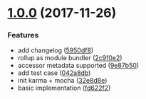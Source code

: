 <a name="1.0.0"></a>
# [1.0.0](https://github.com/appleskiller/reflector/compare/5950df8...v1.0.0) (2017-11-26)

### Features

* add changelog ([5950df8](https://github.com/appleskiller/reflector/commit/5950df8))
* rollup as module bundler ([2c9f0e2](https://github.com/appleskiller/reflector/commit/2c9f0e2))
* accessor metadata supported ([9e87b50](https://github.com/appleskiller/reflector/commit/9e87b50))
* add test case ([042a8db](https://github.com/appleskiller/reflector/commit/042a8db))
* init karma + mocha ([32e8d8e](https://github.com/appleskiller/reflector/commit/32e8d8e))
* basic implementation ([fd622f2](https://github.com/appleskiller/reflector/commit/fd622f2))
